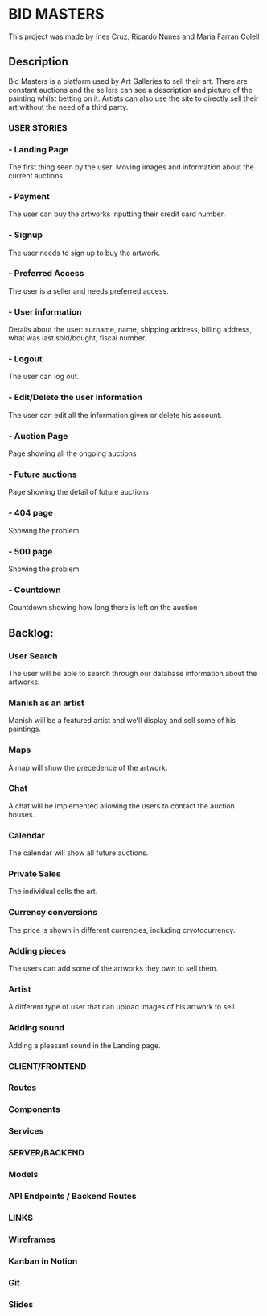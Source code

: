 # BID MASTERS

This project was made by Ines Cruz, Ricardo Nunes and Maria Farran Colell 

## Description

Bid Masters is a platform used by Art Galleries to sell their art. There are constant auctions and the sellers can see a description and picture of the painting whilst betting on it. Artists can also use the site to directly sell their art without the need of a third party. 

### USER STORIES
### - Landing Page
The first thing seen by the user. Moving images and information about the current auctions. 
### - Payment 
The user can buy the artworks inputting their credit card number. 
### - Signup 
The user needs to sign up to buy the artwork. 
### - Preferred Access 
The user is a seller and needs preferred access. 
### - User information
Details about the user: surname, name, shipping address, billing address, what was last sold/bought, fiscal number.  
### - Logout
The user can log out. 
### - Edit/Delete the user information
The user can edit all the information given or delete his account. 
### - Auction Page
Page showing all the ongoing auctions
### - Future auctions
Page showing the detail of future auctions
### - 404 page
Showing the problem 
### - 500 page
Showing the problem
### - Countdown 
Countdown showing how long there is left on the auction


## Backlog:
### User Search 
The user will be able to search through our database information about the artworks. 
### Manish as an artist
Manish will be a featured artist and we'll display and sell some of his paintings.
### Maps
A map will show the precedence of the artwork.
### Chat
A chat will be implemented allowing the users to contact the auction houses.
### Calendar
The calendar will show all future auctions. 
### Private Sales
The individual sells the art. 
### Currency conversions
The price is shown in different currencies, including cryotocurrency. 
### Adding pieces
The users can add some of the artworks they own to sell them. 
### Artist
A different type of user that can upload images of his artwork to sell. 
### Adding sound
Adding a pleasant sound in the Landing page.

### CLIENT/FRONTEND
### Routes
### Components
### Services


### SERVER/BACKEND
### Models
### API Endpoints / Backend Routes


### LINKS
### Wireframes
### Kanban in Notion
### Git
### Slides

